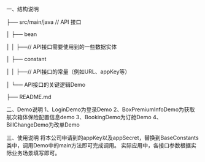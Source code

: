 一、结构说明

├── src/main/java // API 接口

│ ├── bean

│ │ ├──// API接口需要使用到的一些数据实体

│ ├── constant

│ │ ├──// API接口的常量（例如URL、appKey等）

│ └── API接口的关键逻辑Demo

├── README.md

二、Demo说明
    1、LoginDemo为登录Demo
    2、BoxPremiumInfoDemo为获取航次箱体保险配置信息demo
    3、BookingDemo为订舱Demo
    4、BillChangeDemo为改单Demo

三、使用说明
    将本公司申请到的appKey以及appSecret，替换到BaseConstants类中，调用Demo中的main方法即可完成调用。
    实际应用中，各接口参数根据实际业务场景填写即可。

